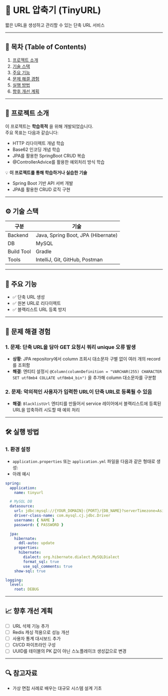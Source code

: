 # 📌 URL 압축기 (TinyURL)

짧은 URL을 생성하고 관리할 수 있는 단축 URL 서비스

---

## 🧾 목차 (Table of Contents)

1. [프로젝트 소개](#프로젝트-소개)
2. [기술 스택](#기술-스택)
3. [주요 기능](#주요-기능)
4. [문제 해결 경험](#문제-해결-경험)
5. [실행 방법](#실행-방법)
6. [향후 개선 계획](#향후-개선-계획)

---

## 📌 프로젝트 소개

이 프로젝트는 **학습목적** 을 위해 개발되었습니다.  
주요 목표는 다음과 같습니다:

- HTTP 리다이렉트 개념 학습
- Base62 인코딩 개념 학습
- JPA를 활용한 SpringBoot CRUD 복습
- @ControllerAdvice를 활용한 예외처리 방식 학습

💡 **이 프로젝트를 통해 학습하거나 실습한 기술**

- Spring Boot 기반 API 서버 개발
- JPA를 활용한 CRUD 로직 구현

---

## ⚙ 기술 스택

| 구분       | 기술                                 |
|------------|------------------------------------|
| Backend    | Java, Spring Boot, JPA (Hibernate) |
| DB         | MySQL                              |
| Build Tool | Gradle                             |
| Tools      | IntelliJ, Git, GitHub, Postman     |

---

## 🚀 주요 기능

- ✅ 단축 URL 생성
- ✅ 원본 URL로 리다이렉트
- ✅ 블랙리스트 URL 등록 방지

---

## 🧩 문제 해결 경험

### 1. 문제: 단축 URL을 담아 GET 요청시 쿼리 unique 오류 발생

- **상황**: JPA repository에서 column 조회시 대소문자 구별 없이 여러 개의 record를 조회함
- **해결**: 엔티티 설정시 `@Column(columnDefinition = "VARCHAR(255) CHARACTER SET utf8mb4 COLLATE utf8mb4_bin")` 을 추가해 column
  대소문자를 구분함

### 2. 문제: 악의적인 사용자가 입력한 URL이 단축 URL로 등록될 수 있음

- **해결**: `BlacklistUrl` 엔티티를 만들어서 service 레이어에서 블랙리스트에 등록된 URL을 압축하려 시도할 때 예외 처리

---

## 🛠 실행 방법

### 1. 환경 설정

* `application.properties` 또는 `application.yml` 파일을 다음과 같은 형태로 생성:
* 아래 예시

```yml
spring:
  application:
    name: tinyurl

  # MySQL DB
  datasource:
    url: jdbc:mysql://{YOUR_DOMAIN}:{PORT}/{DB_NAME}?serverTimezone=Asia/Seoul&characterEncoding=UTF-8
    driver-class-name: com.mysql.cj.jdbc.Driver
    username: { NAME }
    password: { PASSWORD }

  jpa:
    hibernate:
      ddl-auto: update
    properties:
      hibernate:
        dialect: org.hibernate.dialect.MySQLDialect
        format_sql: true
        use_sql_comments: true
    show-sql: true

logging:
  level:
    root: DEBUG
```

---

## 📈 향후 개선 계획

* [ ] URL 삭제 기능 추가
* [ ] Redis 캐싱 적용으로 성능 개선
* [ ] 사용자 통계 대시보드 추가
* [ ] CI/CD 파이프라인 구성
* [ ] UUID를 테이블의 PK 값이 아닌 스노플레이크 생성값으로 변경

---

## 🔍 참고자료

* 가상 면접 사례로 배우는 대규모 시스템 설계 기초
